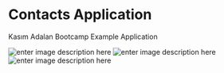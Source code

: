 # Contacts Application
Kasım Adalan Bootcamp Example Application

![enter image description here](https://i.hizliresim.com/mli76am.png)
![enter image description here](https://i.hizliresim.com/6xcrel6.png)
![enter image description here](https://i.hizliresim.com/macjv1u.png)
